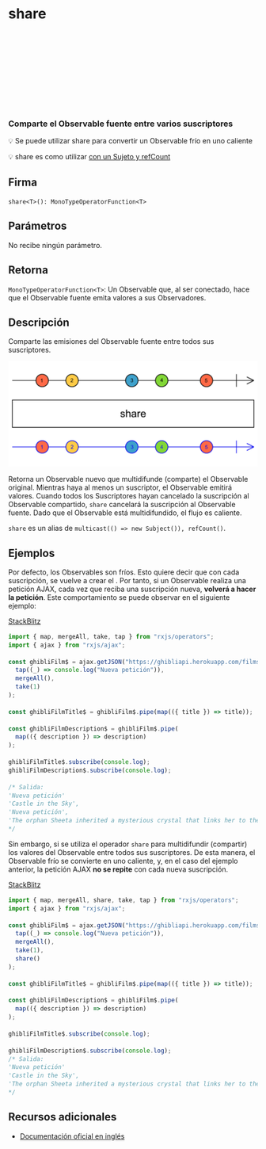 <div class="page-heading">

# share

<a target="_blank" href="https://github.com/ReactiveX/rxjs/blob/master/src/internal/operators/share.ts">
<svg>
  <use xlink:href="/assets/icons/github.svg#github"></use>
</svg>
</a>
</div>

### Comparte el Observable fuente entre varios suscriptores

💡 Se puede utilizar share para convertir un Observable frío en uno caliente

💡 share es como utilizar <a href="/operators/multicasting/multicast"> con un Sujeto y <a href="/operators/multicasting/refCount">refCount</a>

## Firma

`share<T>(): MonoTypeOperatorFunction<T>`

## Parámetros

No recibe ningún parámetro.

## Retorna

`MonoTypeOperatorFunction<T>`: Un Observable que, al ser conectado, hace que el Observable fuente emita valores a sus Observadores.

## Descripción

Comparte las emisiones del Observable fuente entre todos sus suscriptores.

<img src="/assets/images/marble-diagrams/multicasting/share.png" alt="Diagrama de canicas del operador share">

Retorna un Observable nuevo que multidifunde (comparte) el Observable original. Mientras haya al menos un suscriptor, el Observable emitirá valores. Cuando todos los Suscriptores hayan cancelado la suscripción al Observable compartido, `share` cancelará la suscripción al Observable fuente. Dado que el Observable está multidifundido, el flujo es caliente.

`share` es un alias de `multicast(() => new Subject()), refCount()`.

## Ejemplos

Por defecto, los Observables son fríos. Esto quiere decir que con cada suscripción, se vuelve a crear el . Por tanto, si un Observable realiza una petición AJAX, cada vez que reciba una suscripción nueva, **volverá a hacer la petición**. Este comportamiento se puede observar en el siguiente ejemplo:

[StackBlitz](https://stackblitz.com/edit/docu-rxjs-share?file=index.ts)

```javascript
import { map, mergeAll, take, tap } from "rxjs/operators";
import { ajax } from "rxjs/ajax";

const ghibliFilm$ = ajax.getJSON("https://ghibliapi.herokuapp.com/films").pipe(
  tap((_) => console.log("Nueva petición")),
  mergeAll(),
  take(1)
);

const ghibliFilmTitle$ = ghibliFilm$.pipe(map(({ title }) => title));

const ghibliFilmDescription$ = ghibliFilm$.pipe(
  map(({ description }) => description)
);

ghibliFilmTitle$.subscribe(console.log);
ghibliFilmDescription$.subscribe(console.log);

/* Salida: 
'Nueva petición'
'Castle in the Sky',
'Nueva petición',
'The orphan Sheeta inherited a mysterious crystal that links her to the mythical...'
*/
```

Sin embargo, si se utiliza el operador `share` para multidifundir (compartir) los valores del Observable entre todos sus suscriptores. De esta manera, el Observable frío se convierte en uno caliente, y, en el caso del ejemplo anterior, la petición AJAX **no se repite** con cada nueva suscripción.

[StackBlitz](https://stackblitz.com/edit/docu-rxjs-share-2?file=index.ts)

```javascript
import { map, mergeAll, share, take, tap } from "rxjs/operators";
import { ajax } from "rxjs/ajax";

const ghibliFilm$ = ajax.getJSON("https://ghibliapi.herokuapp.com/films").pipe(
  tap((_) => console.log("Nueva petición")),
  mergeAll(),
  take(1),
  share()
);

const ghibliFilmTitle$ = ghibliFilm$.pipe(map(({ title }) => title));

const ghibliFilmDescription$ = ghibliFilm$.pipe(
  map(({ description }) => description)
);

ghibliFilmTitle$.subscribe(console.log);

ghibliFilmDescription$.subscribe(console.log);
/* Salida: 
'Nueva petición'
'Castle in the Sky',
'The orphan Sheeta inherited a mysterious crystal that links her to the mythical...'
*/
```

## Recursos adicionales

- [Documentación oficial en inglés](https://rxjs.dev/api/operators/share)
